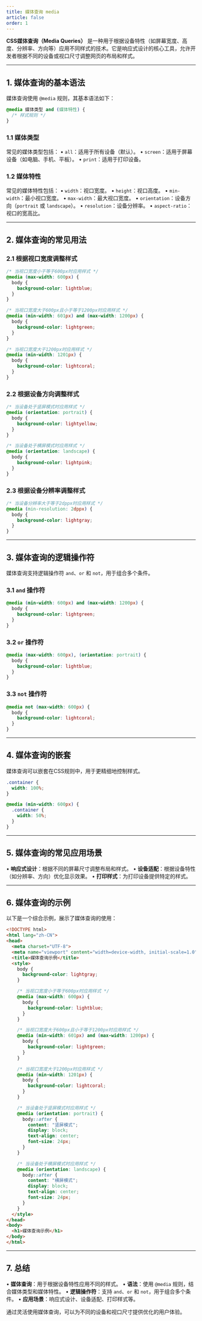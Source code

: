 ```yaml
---
title: 媒体查询 media
article: false
order: 1
---
```


**CSS媒体查询（Media Queries）** 是一种用于根据设备特性（如屏幕宽度、高度、分辨率、方向等）应用不同样式的技术。它是响应式设计的核心工具，允许开发者根据不同的设备或视口尺寸调整网页的布局和样式。

---

## **1. 媒体查询的基本语法**
媒体查询使用 `@media` 规则，其基本语法如下：

```css
@media 媒体类型 and (媒体特性) {
  /* 样式规则 */
}
```

### **1.1 媒体类型**
常见的媒体类型包括：
• `all`：适用于所有设备（默认）。
• `screen`：适用于屏幕设备（如电脑、手机、平板）。
• `print`：适用于打印设备。

### **1.2 媒体特性**
常见的媒体特性包括：
• `width`：视口宽度。
• `height`：视口高度。
• `min-width`：最小视口宽度。
• `max-width`：最大视口宽度。
• `orientation`：设备方向（`portrait` 或 `landscape`）。
• `resolution`：设备分辨率。
• `aspect-ratio`：视口的宽高比。

---

## **2. 媒体查询的常见用法**

### **2.1 根据视口宽度调整样式**
```css
/* 当视口宽度小于等于600px时应用样式 */
@media (max-width: 600px) {
  body {
    background-color: lightblue;
  }
}

/* 当视口宽度大于600px且小于等于1200px时应用样式 */
@media (min-width: 601px) and (max-width: 1200px) {
  body {
    background-color: lightgreen;
  }
}

/* 当视口宽度大于1200px时应用样式 */
@media (min-width: 1201px) {
  body {
    background-color: lightcoral;
  }
}
```

### **2.2 根据设备方向调整样式**
```css
/* 当设备处于竖屏模式时应用样式 */
@media (orientation: portrait) {
  body {
    background-color: lightyellow;
  }
}

/* 当设备处于横屏模式时应用样式 */
@media (orientation: landscape) {
  body {
    background-color: lightpink;
  }
}
```

### **2.3 根据设备分辨率调整样式**
```css
/* 当设备分辨率大于等于2dppx时应用样式 */
@media (min-resolution: 2dppx) {
  body {
    background-color: lightgray;
  }
}
```

---

## **3. 媒体查询的逻辑操作符**
媒体查询支持逻辑操作符 `and`、`or` 和 `not`，用于组合多个条件。

### **3.1 `and` 操作符**
```css
@media (min-width: 600px) and (max-width: 1200px) {
  body {
    background-color: lightgreen;
  }
}
```

### **3.2 `or` 操作符**
```css
@media (max-width: 600px), (orientation: portrait) {
  body {
    background-color: lightblue;
  }
}
```

### **3.3 `not` 操作符**
```css
@media not (max-width: 600px) {
  body {
    background-color: lightcoral;
  }
}
```

---

## **4. 媒体查询的嵌套**
媒体查询可以嵌套在CSS规则中，用于更精细地控制样式。

```css
.container {
  width: 100%;
}

@media (min-width: 600px) {
  .container {
    width: 50%;
  }
}
```

---

## **5. 媒体查询的常见应用场景**
• **响应式设计**：根据不同的屏幕尺寸调整布局和样式。
• **设备适配**：根据设备特性（如分辨率、方向）优化显示效果。
• **打印样式**：为打印设备提供特定的样式。

---

## **6. 媒体查询的示例**
以下是一个综合示例，展示了媒体查询的使用：

```html
<!DOCTYPE html>
<html lang="zh-CN">
<head>
  <meta charset="UTF-8">
  <meta name="viewport" content="width=device-width, initial-scale=1.0">
  <title>媒体查询示例</title>
  <style>
    body {
      background-color: lightgray;
    }

    /* 当视口宽度小于等于600px时应用样式 */
    @media (max-width: 600px) {
      body {
        background-color: lightblue;
      }
    }

    /* 当视口宽度大于600px且小于等于1200px时应用样式 */
    @media (min-width: 601px) and (max-width: 1200px) {
      body {
        background-color: lightgreen;
      }
    }

    /* 当视口宽度大于1200px时应用样式 */
    @media (min-width: 1201px) {
      body {
        background-color: lightcoral;
      }
    }

    /* 当设备处于竖屏模式时应用样式 */
    @media (orientation: portrait) {
      body::after {
        content: "竖屏模式";
        display: block;
        text-align: center;
        font-size: 24px;
      }
    }

    /* 当设备处于横屏模式时应用样式 */
    @media (orientation: landscape) {
      body::after {
        content: "横屏模式";
        display: block;
        text-align: center;
        font-size: 24px;
      }
    }
  </style>
</head>
<body>
  <h1>媒体查询示例</h1>
</body>
</html>
```

---

## **7. 总结**
• **媒体查询**：用于根据设备特性应用不同的样式。
• **语法**：使用 `@media` 规则，结合媒体类型和媒体特性。
• **逻辑操作符**：支持 `and`、`or` 和 `not`，用于组合多个条件。
• **应用场景**：响应式设计、设备适配、打印样式等。

通过灵活使用媒体查询，可以为不同的设备和视口尺寸提供优化的用户体验。

